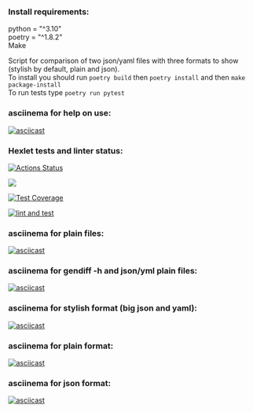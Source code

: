 ### Install requirements:  
python = "^3.10"  
poetry = "^1.8.2"  
Make  
  
Script for comparison of two json/yaml files with three formats to show (stylish by default, plain and json).  
To install you should run `poetry build` then `poetry install` and then `make package-install`  
To run tests type `poetry run pytest`  
  
### asciinema for help on use:
[![asciicast](https://asciinema.org/a/677057.svg)](https://asciinema.org/a/677057)

### Hexlet tests and linter status:
[![Actions Status](https://github.com/pgchurikov/python-project-50/actions/workflows/hexlet-check.yml/badge.svg)](https://github.com/pgchurikov/python-project-50/actions)

<a href="https://codeclimate.com/github/pgchurikov/python-project-50/maintainability"><img src="https://api.codeclimate.com/v1/badges/0674c52e13a2c6429127/maintainability" /></a>

[![Test Coverage](https://api.codeclimate.com/v1/badges/0674c52e13a2c6429127/test_coverage)](https://codeclimate.com/github/pgchurikov/python-project-50/test_coverage)

[![lint and test](https://github.com/pgchurikov/python-project-50/actions/workflows/lint-and-test.yml/badge.svg?branch=main)](https://github.com/pgchurikov/python-project-50/actions/workflows/lint-and-test.yml)
  
### asciinema for plain files:
[![asciicast](https://asciinema.org/a/678583.svg)](https://asciinema.org/a/678583)
  
### asciinema for gendiff -h and json/yml plain files:
[![asciicast](https://asciinema.org/a/678582.svg)](https://asciinema.org/a/678582)
  
### asciinema for stylish format (big json and yaml):
[![asciicast](https://asciinema.org/a/673467.svg)](https://asciinema.org/a/673467)
  
### asciinema for plain format:
[![asciicast](https://asciinema.org/a/678586.svg)](https://asciinema.org/a/678586)
  
### asciinema for json format:
[![asciicast](https://asciinema.org/a/673903.svg)](https://asciinema.org/a/673903)
